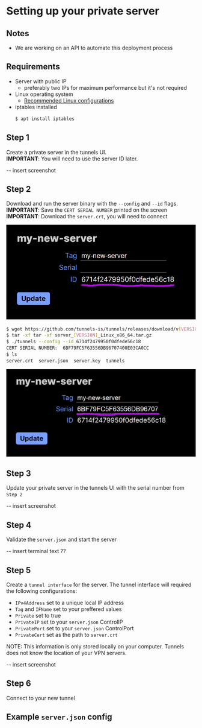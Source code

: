 # Setting up your private server
## Notes
 - We are working on an API to automate this deployment process

## Requirements 
 - Server with public IP 
    - preferably two IPs for maximum performance but it's not required
 - Linux operating system 
    - [Recommended Linux configurations](https://tunnels.is/#/docs/Linux%20Configs)
 - iptables installed
    ```bash
    $ apt install iptables
    ```

## Step 1 
Create a private server in the tunnels UI.
<br><b>IMPORTANT</b>: You will need to use the server ID later.

-- insert screenshot

## Step 2
Download and run the server binary with the `--config` and `--id` flags.
<br><b>IMPORTANT</b>: Save the `CERT SERIAL NUMBER` printed on the screen
<br><b>IMPORTANT</b>: Download the `server.crt`, you will need to connect

![new-server](https://raw.githubusercontent.com/tunnels-is/media/master/v3/guides/new-private-server/server-new.png)

```bash
$ wget https://github.com/tunnels-is/tunnels/releases/download/v[VERSION]/server_[VERSION]_Linux_x86_64.tar.gz
$ tar -xf tar -xf server_[VERSION]_Linux_x86_64.tar.gz
$ ./tunnels --config --id 6714f2479950f0dfede56c18
CERT SERIAL NUMBER:  6BF79FC5F63556DB96707400E03CA0CC
$ ls
server.crt  server.json  server.key  tunnels
```

![new-server](https://raw.githubusercontent.com/tunnels-is/media/master/v3/guides/new-private-server/server-update-serial.png)

## Step 3
Update your private server in the tunnels UI with the serial number from `Step 2`

-- insert screenshot

## Step 4
Validate the `server.json` and start the server

-- insert terminal text ??


## Step 5
Create a `tunnel interface` for the server. 
The tunnel interface will required the following configurations:
 - `IPv4Address` set to a unique local IP address
 - `Tag` and `IFName` set to your preffered values
 - `Private` set to true
 - `PrivateIP` set to your `server.json` ControlIP 
 - `PrivatePort` set to your `server.json` ControlPort 
 - `PrivateCert` set as the path to `server.crt` 

NOTE: This information is only stored locally on your computer. Tunnels does not know the location of your VPN servers.

-- insert screenshot

## Step 6
Connect to your new tunnel
 
## Example `server.json` config
```json
```
